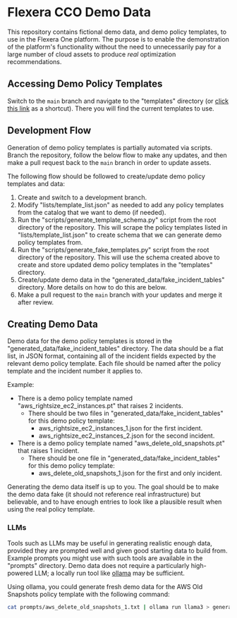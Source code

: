 # Flexera CCO Demo Data

This repository contains fictional demo data, and demo policy templates, to use in the Flexera One platform. The purpose is to enable the demonstration of the platform's functionality without the need to unnecessarily pay for a large number of cloud assets to produce *real* optimization recommendations.

## Accessing Demo Policy Templates

Switch to the `main` branch and navigate to the "templates" directory (or [click this link](https://github.com/flexera-public/cco_demo/tree/main/templates) as a shortcut). There you will find the current templates to use.

## Development Flow

Generation of demo policy templates is partially automated via scripts. Branch the repository, follow the below flow to make any updates, and then make a pull request back to the `main` branch in order to update assets.

The following flow should be followed to create/update demo policy templates and data:

1. Create and switch to a development branch.
2. Modify "lists/template_list.json" as needed to add any policy templates from the catalog that we want to demo (if needed).
3. Run the "scripts/generate_template_schema.py" script from the root directory of the repository. This will scrape the policy templates listed in "lists/template_list.json" to create schema that we can generate demo policy templates from.
4. Run the "scripts/generate_fake_templates.py" script from the root directory of the repository. This will use the schema created above to create and store updated demo policy templates in the "templates" directory.
5. Create/update demo data in the "generated_data/fake_incident_tables" directory. More details on how to do this are below.
6. Make a pull request to the `main` branch with your updates and merge it after review.

## Creating Demo Data

Demo data for the demo policy templates is stored in the "generated_data/fake_incident_tables" directory. The data should be a flat list, in JSON format, containing all of the incident fields expected by the relevant demo policy template. Each file should be named after the policy template and the incident number it applies to.

Example:

- There is a demo policy template named "aws_rightsize_ec2_instances.pt" that raises 2 incidents.
  - There should be two files in "generated_data/fake_incident_tables" for this demo policy template:
    - aws_rightsize_ec2_instances_1.json for the first incident.
    - aws_rightsize_ec2_instances_2.json for the second incident.
- There is a demo policy template named "aws_delete_old_snapshots.pt" that raises 1 incident.
  - There should be one file in "generated_data/fake_incident_tables" for this demo policy template:
    - aws_delete_old_snapshots_1.json for the first and only incident.

Generating the demo data itself is up to you. The goal should be to make the demo data fake (it should not reference real infrastructure) but believable, and to have enough entries to look like a plausible result when using the real policy template.

### LLMs

Tools such as LLMs may be useful in generating realistic enough data, provided they are prompted well and given good starting data to build from. Example prompts you might use with such tools are available in the "prompts" directory. Demo data does not require a particularly high-powered LLM; a locally run tool like [ollama](https://ollama.com/) may be sufficient.

Using ollama, you could generate fresh demo data for the AWS Old Snapshots policy template with the following command:

```bash
cat prompts/aws_delete_old_snapshots_1.txt | ollama run llama3 > generated_data/fake_incident_tables/aws_delete_old_snapshots_1.json
```
